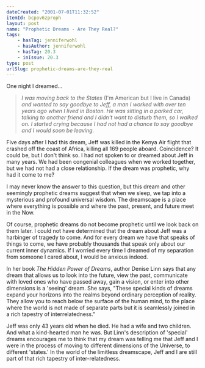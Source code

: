 ```yaml
---
dateCreated: "2001-07-01T11:32:52"
itemId: bcpov6zproph
layout: post
name: "Prophetic Dreams - Are They Real?"
tags:
    - hasTag: jenniferwohl
    - hasAuthor: jenniferwohl
    - hasTag: 20.3
    - inIssue: 20.3
type: post
urlSlug: prophetic-dreams-are-they-real
---
```


One night I dreamed...

> _I was moving back to the States_ (I'm American but I live in Canada) _and wanted to say goodbye to Jeff, a man I worked with over ten years ago when I lived in Boston. He was sitting in a parked car, talking to another friend and I didn't want to disturb them, so I walked on. I started crying because I had not had a chance to say goodbye and I would soon be leaving._

Five days after I had this dream, Jeff was killed in the Kenya Air flight that crashed off the coast of Africa, killing all 169 people aboard. Coincidence? It could be, but I don't think so. I had not spoken to or dreamed about Jeff in many years. We had been congenial colleagues when we worked together, but we had not had a close relationship. If the dream was prophetic, why had it come to me?

I may never know the answer to this question, but this dream and other seemingly prophetic dreams suggest that when we sleep, we tap into a mysterious and profound universal wisdom. The dreamscape is a place where everything is possible and where the past, present, and future meet in the Now.

Of course, prophetic dreams do not become prophetic until we look back on them later. I could not have determined that the dream about Jeff was a harbinger of tragedy to come. And for every dream we have that speaks of things to come, we have probably thousands that speak only about our current inner dynamics. If I worried every time I dreamed of my separation from someone I cared about, I would be anxious indeed.

In her book _The Hidden Power of Dreams_, author Denise Linn says that any dream that allows us to look into the future, view the past, communicate with loved ones who have passed away, gain a vision, or enter into other dimensions is a 'seeing' dream. She says, "These special kinds of dreams expand your horizons into the realms beyond ordinary perception of reality. They allow you to reach below the surface of the human mind, to the place where the world is not made of separate parts but it is seamlessly joined in a rich tapestry of interrelatedness."

Jeff was only 43 years old when he died. He had a wife and two children. And what a kind-hearted man he was. But Linn's description of 'special' dreams encourages me to think that my dream was telling me that Jeff and I were in the process of moving to different dimensions of the Universe, to different 'states.' In the world of the limitless dreamscape, Jeff and I are still part of that rich tapestry of inter-relatedness.
